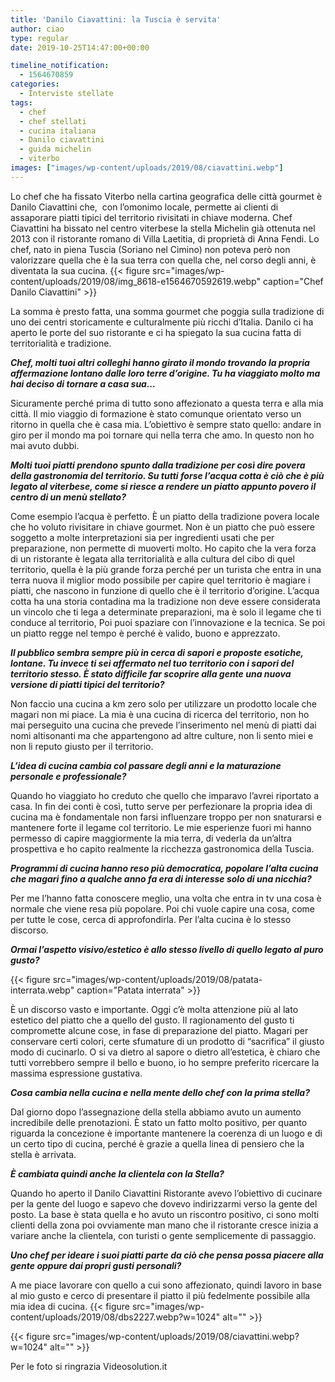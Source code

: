 ```yaml
---
title: 'Danilo Ciavattini: la Tuscia è servita'
author: ciao
type: regular
date: 2019-10-25T14:47:00+00:00

timeline_notification:
  - 1564670859
categories:
  - Interviste stellate
tags:
  - chef
  - chef stellati
  - cucina italiana
  - Danilo ciavattini
  - guida michelin
  - viterbo
images: ["images/wp-content/uploads/2019/08/ciavattini.webp"]
---
```

Lo chef che ha fissato Viterbo nella cartina geografica delle città gourmet è Danilo Ciavattini che,&nbsp; con l’omonimo locale, permette ai clienti di assaporare piatti tipici del territorio rivisitati in chiave moderna. Chef Ciavattini ha bissato nel centro viterbese la stella Michelin già ottenuta nel 2013 con il ristorante romano di Villa Laetitia, di proprietà di Anna Fendi. Lo chef, nato in piena Tuscia (Soriano nel Cimino) non poteva però non valorizzare quella che è la sua terra con quella che, nel corso degli anni, è diventata la sua cucina. 
{{< figure src="images/wp-content/uploads/2019/08/img_8618-e1564670592619.webp" caption="Chef Danilo Ciavattini" >}}
 

La somma è presto fatta, una somma gourmet che poggia sulla tradizione di uno dei centri storicamente e culturalmente più ricchi d’Italia. Danilo ci ha aperto le porte del suo ristorante e ci ha spiegato la sua cucina fatta di territorialità e tradizione.

**_Chef, molti tuoi altri colleghi hanno girato il mondo trovando la propria affermazione lontano dalle loro terre d’origine. Tu ha viaggiato molto ma hai deciso di tornare a casa sua…_**

Sicuramente perché prima di tutto sono affezionato a questa terra e alla mia città. Il mio viaggio di formazione è stato comunque orientato verso un ritorno in quella che è casa mia. L’obiettivo è sempre stato quello: andare in giro per il mondo ma poi tornare qui nella terra che amo. In questo non ho mai avuto dubbi.

**_Molti tuoi piatti prendono spunto dalla tradizione per così dire povera della gastronomia del territorio. Su tutti forse l’acqua cotta è ciò che è più legato al viterbese, come si riesce a rendere un piatto appunto povero il centro di un menù stellato?&nbsp;_**

Come esempio l’acqua è perfetto. È un piatto della tradizione povera locale che ho voluto rivisitare in chiave gourmet. Non è un piatto che può essere soggetto a molte interpretazioni sia per ingredienti usati che per preparazione, non permette di muoverti molto. Ho capito che la vera forza di un ristorante è legata alla territorialità e alla cultura del cibo di quel territorio, quella è la più grande forza perché per un turista che entra in una terra nuova il miglior modo possibile per capire quel territorio è magiare i piatti, che nascono in funzione di quello che è il territorio d’origine. L’acqua cotta ha una storia contadina ma la tradizione non deve essere considerata un vincolo che ti lega a determinate preparazioni, ma è solo il legame che ti conduce al territorio, Poi puoi spaziare con l’innovazione e la tecnica. Se poi un piatto regge nel tempo è perché è valido, buono e apprezzato.

**_Il pubblico sembra sempre più in cerca di sapori e proposte esotiche, lontane. Tu invece ti sei affermato nel tuo territorio con i sapori del territorio stesso. È stato difficile far scoprire alla gente una nuova versione di piatti tipici del territorio?_**

Non faccio una cucina a km zero solo per utilizzare un prodotto locale che magari non mi piace. La mia è una cucina di ricerca del territorio, non ho mai perseguito una cucina che prevede l’inserimento nel menù di piatti dai nomi altisonanti ma che appartengono ad altre culture, non li sento miei e non li reputo giusto per il territorio.

**_L’idea di cucina cambia col passare degli anni e la maturazione personale e professionale?_**

Quando ho viaggiato ho creduto che quello che imparavo l’avrei riportato a casa. In fin dei conti è così, tutto serve per perfezionare la propria idea di cucina ma è fondamentale non farsi influenzare troppo per non snaturarsi e mantenere forte il legame col territorio. Le mie esperienze fuori mi hanno permesso di capire maggiormente la mia terra, di vederla da un’altra prospettiva e ho capito realmente la ricchezza gastronomica della Tuscia.

**_Programmi di cucina hanno reso più democratica, popolare l’alta cucina che magari fino a qualche anno fa era di interesse solo di una nicchia?_**

Per me l’hanno fatta conoscere meglio, una volta che entra in tv una cosa è normale che viene resa più popolare. Poi chi vuole capire una cosa, come per tutte le cose, cerca di approfondirla. Per l’alta cucina è lo stesso discorso.

**_Ormai l’aspetto visivo/estetico è allo stesso livello di quello legato al puro gusto?_**


{{< figure src="images/wp-content/uploads/2019/08/patata-interrata.webp" caption="Patata interrata" >}}


È un discorso vasto e importante. Oggi c’è molta attenzione più al lato estetico del piatto che a quello del gusto. Il ragionamento del gusto ti compromette alcune cose, in fase di preparazione del piatto. Magari per conservare certi colori, certe sfumature di un prodotto di “sacrifica” il giusto modo di cucinarlo. O si va dietro al sapore o dietro all’estetica, è chiaro che tutti vorrebbero sempre il bello e buono, io ho sempre preferito ricercare la massima espressione gustativa.

**_Cosa cambia nella cucina e nella mente dello chef con la prima stella?&nbsp;&nbsp;_**

Dal giorno dopo l’assegnazione della stella abbiamo avuto un aumento incredibile delle prenotazioni. È stato un fatto molto positivo, per quanto riguarda la concezione è importante mantenere la coerenza di un luogo e di un certo tipo di cucina, perché è grazie a quella linea di pensiero che la stella è arrivata.

**_È cambiata quindi anche la clientela con la Stella?_**

Quando ho aperto il Danilo Ciavattini Ristorante avevo l’obiettivo di cucinare per la gente del luogo e sapevo che dovevo indirizzarmi verso la gente del posto. La base è stata quella e ho avuto un riscontro positivo, ci sono molti clienti della zona poi ovviamente man mano che il ristorante cresce inizia a variare anche la clientela, con turisti o gente semplicemente di passaggio.

**_Uno chef per ideare i suoi piatti parte da ciò che pensa possa piacere alla gente oppure dai propri gusti personali?_**

A me piace lavorare con quello a cui sono affezionato, quindi lavoro in base al mio gusto e cerco di presentare il piatto il più fedelmente possibile alla mia idea di cucina.
{{< figure src="images/wp-content/uploads/2019/08/dbs2227.webp?w=1024" alt="" >}}


{{< figure src="images/wp-content/uploads/2019/08/ciavattini.webp?w=1024" alt="" >}}
 

Per le foto si ringrazia Videosolution.it